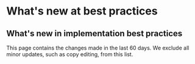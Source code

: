 # What's new at best practices

## What's new in implementation best practices

This page contains the changes made in the last 60 days. We exclude all minor updates, such as copy editing, from this list.
